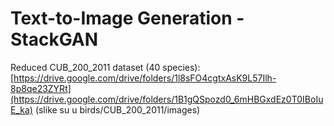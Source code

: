 # Text-to-Image Generation - StackGAN
Reduced CUB_200_2011 dataset (40 species): 
[https://drive.google.com/drive/folders/1l8sFO4cgtxAsK9L57Ilh-8p8qe23ZYRt](https://drive.google.com/drive/folders/1B1gQSpozd0_6mHBGxdEz0T0IBoIuE_ka) (slike su u birds/CUB_200_2011/images)




